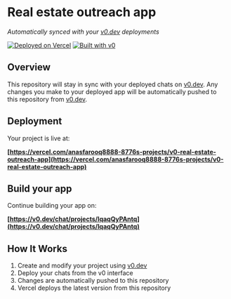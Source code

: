 # Real estate outreach app

*Automatically synced with your [v0.dev](https://v0.dev) deployments*

[![Deployed on Vercel](https://img.shields.io/badge/Deployed%20on-Vercel-black?style=for-the-badge&logo=vercel)](https://vercel.com/anasfarooq8888-8776s-projects/v0-real-estate-outreach-app)
[![Built with v0](https://img.shields.io/badge/Built%20with-v0.dev-black?style=for-the-badge)](https://v0.dev/chat/projects/IqaqQyPAntq)

## Overview

This repository will stay in sync with your deployed chats on [v0.dev](https://v0.dev).
Any changes you make to your deployed app will be automatically pushed to this repository from [v0.dev](https://v0.dev).

## Deployment

Your project is live at:

**[https://vercel.com/anasfarooq8888-8776s-projects/v0-real-estate-outreach-app](https://vercel.com/anasfarooq8888-8776s-projects/v0-real-estate-outreach-app)**

## Build your app

Continue building your app on:

**[https://v0.dev/chat/projects/IqaqQyPAntq](https://v0.dev/chat/projects/IqaqQyPAntq)**

## How It Works

1. Create and modify your project using [v0.dev](https://v0.dev)
2. Deploy your chats from the v0 interface
3. Changes are automatically pushed to this repository
4. Vercel deploys the latest version from this repository
